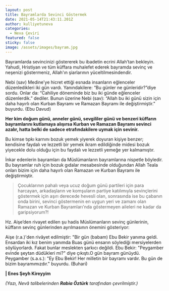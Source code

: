```yaml
---
layout: post
title: Bayramlarda Sevinci Göstermek
date: 2021-05-14T21:43:11.201Z
author: kulliyetuneva
categories:
  - Neva Çeviri
featured: false
sticky: false
image: /assets/images/bayram.jpg
---
```

<!--StartFragment-->

Bayramlarda sevincinizi göstererek bu ibadetin ecrini Allah’tan bekleyin. Yahudi, Hristiyan ve tüm küffara muhalefet ederek bayramda sevinç ve neşenizi göstermeniz, Allah'ın şiarlarının yüceltilmesindendir.

Nebi (sav) Medine'ye hicret ettiği esnada insanların eğlenceler düzenledikleri iki gün vardı. Yanındakilere: “Bu günler ne günleridir?”diye sordu. Onlar da: “Cahiliye döneminde biz bu iki günde eğlenceler düzenlerdik.” dediler. Bunun üzerine Nebi (sav): “Allah bu iki günü sizin için daha hayırlı olan Kurban Bayramı ve Ramazan Bayramı ile değiştirmiştir." buyurdu. (Ebu Davud)

**Her kim doğum günü, anneler günü, sevgililer günü ve benzeri küffarın bayramlarını kutlamaya alışırsa Kurban ve Ramazan Bayramı sevinci azalır, hatta belki de sadece etrafındakilere uymak için sevinir.**

Bu kimse tıpkı karnını bozuk yemek yiyerek doyuran kişiye benzer; kendisine faydalı ve lezzetli bir yemek ikram edildiğinde midesi bozuk yiyecekle dolu olduğu için bu faydalı ve lezzetli yemeğe yer kalmamıştır.

İnkar edenlerin bayramları da Müslümanların bayramlarına nispetle böyledir. Bu bayramlar ruh için bozuk gıdalar mesabesinde olduğundan Allah Teala onları bizim için daha hayırlı olan Ramazan ve Kurban Bayramı ile değiştirmiştir.

> Çocuklarının pahalı veya ucuz doğum günü partileri için para harcayan, arkadaşların ve komşuların partiye katılımıyla sevinçlerini göstermek için aşırı derecede hevesli olan, sonrasında ise bu çabanın onda birini, sevinci göstermenin en uygun yeri ve zamanı olan Ramazan ve Kurban Bayramları'nda göstermeyen aileleri ne kadar da garipsiyorum?!

Hz. Aişe’den rivayet edilen şu hadis Müslümanların sevinç günlerinin, küffarın sevinç günlerinden ayrılmasının önemini gösteriyor:

Aişe (r.a.)'den rivâyet edilmiştir: "Bir gün (babam) Ebu Bekir yanıma geldi. Ensardan iki kız benim yanımda Buas günü ensarın söylediği mersiyelerden söylüyorlardı. Fakat bunlar meslekten şarkıcı değildi. Ebu Bekir: "Peygamber evinde şeytan düdükleri mi?" diye çıkıştı.O gün bayram günüydü. Peygamber (s.a.s.): "Ey Ebu Bekir! Her milletin bir bayramı vardır. Bu gün de bizim bayramımızdır." buyurdu. (Buhari)

**\| Enes Şeyh Kireyyim**

*(Yazı, Nevâ talibelerinden **Rabia Öztürk** tarafından çevrilmiştir.)*

<!--EndFragment-->
